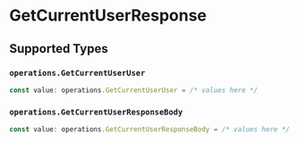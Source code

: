 # GetCurrentUserResponse


## Supported Types

### `operations.GetCurrentUserUser`

```typescript
const value: operations.GetCurrentUserUser = /* values here */
```

### `operations.GetCurrentUserResponseBody`

```typescript
const value: operations.GetCurrentUserResponseBody = /* values here */
```

